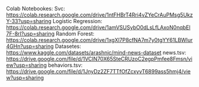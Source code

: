 Colab Notebookes:
Svc: https://colab.research.google.com/drive/1ntFHBrT4Rri4vZYeCrAuPMsg5UkzY-33?usp=sharing
Logistic Regression: https://colab.research.google.com/drive/1amVSUSybO0dLsLfLAxoN0nqbEl7F-8rI?usp=sharing
Random Forest: https://colab.research.google.com/drive/1xgXl7P8cfNA7m7y0tgYY61LBWIur4GHn?usp=sharing
Datasetes: 
https://www.kaggle.com/datasets/arashnic/mind-news-dataset
news.tsv: https://drive.google.com/file/d/1VCIN70X65SteCRUzoC2egpPmfee8Fmsn/view?usp=sharing
behaviors.tsv: https://drive.google.com/file/d/1JnyDz2ZF7TTfOfZcxyvT6899ass5hmj4/view?usp=sharing
